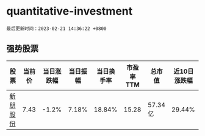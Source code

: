 # quantitative-investment

`最后更新时间：2023-02-21 14:36:22 +0800`

## 强势股票

|股票|当前价|当日涨跌幅|当日振幅|当日换手率|市盈率TTM|总市值|近10日涨跌幅|
|----|----|----|----|----|----|----|----|
|[新朋股份](https://xueqiu.com/S/SZ002328)|7.43|-1.2%|7.18%|18.84%|15.28|57.34亿|29.44%|
